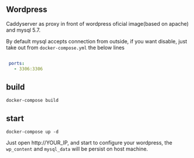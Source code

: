 ## Wordpress


Caddyserver as proxy in front of wordpress oficial image(based on apache) and mysql 5.7.

By default mysql accepts connection from outside, if you want disable, just take out from `docker-compose.yml` the below lines

```yaml 

 ports:
   - 3306:3306

```

## build

```  
docker-compose build
```

## start

```
docker-compose up -d
```

Just open http://YOUR_IP, and start to configure your wordpress, the `wp_content` and `mysql_data` will be persist on
host machine.